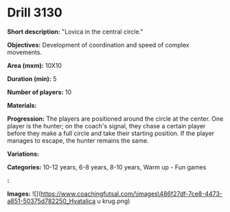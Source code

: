 # Drill 3130

**Short description:**
"Lovica in the central circle."

**Objectives:**
Development of coordination and speed of complex movements.

**Area (mxm):**
10X10

**Duration (min):**
5

**Number of players:**
10

**Materials:**


**Progression:**
The players are positioned around the circle at the center. One player is the hunter; on the coach's signal, they chase a certain player before they make a full circle and take their starting position. If the player manages to escape, the hunter remains the same.

**Variations:**


**Categories:**
10-12 years, 6-8 years, 8-10 years, Warm up - Fun games

**:**


**Images:**
![](https://www.coachingfutsal.com/\images\486f27df-7ce8-4473-a851-50375d782250_Hvatalica u krug.png)

